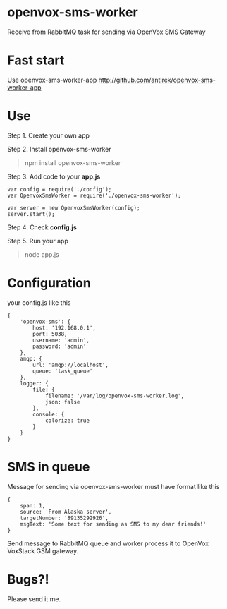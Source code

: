 # openvox-sms-worker

Receive from RabbitMQ task for sending via OpenVox SMS Gateway


Fast start
==========

Use openvox-sms-worker-app http://github.com/antirek/openvox-sms-worker-app


Use
===

Step 1. Create your own app 

Step 2. Install openvox-sms-worker

> npm install openvox-sms-worker

Step 3. Add code to your **app.js**

`````
var config = require('./config');
var OpenvoxSmsWorker = require('./openvox-sms-worker');

var server = new OpenvoxSmsWorker(config);
server.start();

`````
Step 4. Check **config.js**

Step 5. Run your app

> node app.js



Configuration
=============

your config.js like this

`````
{
    'openvox-sms': {
        host: '192.168.0.1',
        port: 5038,
        username: 'admin',
        password: 'admin'
    },
    amqp: {
        url: 'amqp://localhost',
        queue: 'task_queue'
    },
    logger: {
        file: {
            filename: '/var/log/openvox-sms-worker.log',
            json: false
        },
        console: {
            colorize: true
        }
    }
}
`````


SMS in queue
============

Message for sending via openvox-sms-worker must have format like this

`````
{
    span: 1,
    source: 'From Alaska server',
    targetNumber: '89135292926',
    msgText: 'Some text for sending as SMS to my dear friends!'
}

`````
Send message to RabbitMQ queue and worker process it to OpenVox VoxStack GSM gateway.


Bugs?!
======

Please send it me.

